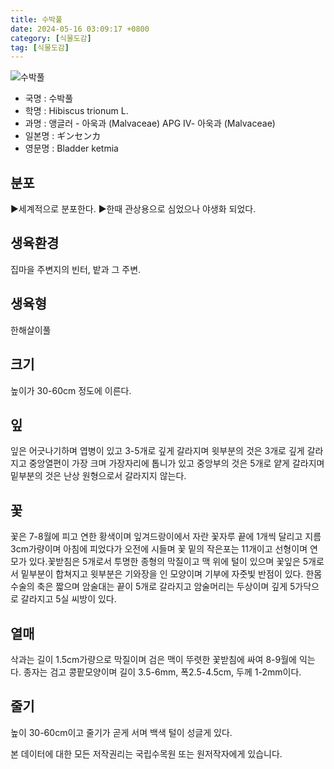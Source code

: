 ```yaml
---
title: 수박풀
date: 2024-05-16 03:09:17 +0800
category: [식물도감]
tag: [식물도감]
---
```




![수박풀](/fileUpload/plants/basic/Malvaceae/Hibiscus/12112/2_th2.JPG)
- 국명 : 수박풀
- 학명 : Hibiscus trionum L.
- 과명 : 앵글러 - 아욱과 (Malvaceae) APG Ⅳ- 아욱과 (Malvaceae)
- 일본명 : ギンセンカ
- 영문명 : Bladder ketmia


## 분포
▶세계적으로 분포한다.▶한때 관상용으로 심었으나 야생화 되었다.
## 생육환경
집마을 주변지의 빈터, 밭과 그 주변.
## 생육형
한해살이풀
## 크기
높이가 30-60cm 정도에 이른다.
## 잎
잎은 어긋나기하며 엽병이 있고 3-5개로 깊게 갈라지며 윗부분의 것은 3개로 깊게 갈라지고 중앙열편이 가장 크며 가장자리에 톱니가 있고 중앙부의 것은 5개로 얕게 갈라지며 밑부분의 것은 난상 원형으로서 갈라지지 않는다.
## 꽃
꽃은 7-8월에 피고 연한 황색이며 잎겨드랑이에서 자란 꽃자루 끝에 1개씩 달리고 지름 3cm가량이며 아침에 피었다가 오전에 시들며 꽃 밑의 작은포는 11개이고 선형이며 연모가 있다.꽃받침은 5개로서 투명한 종형의 막질이고 맥 위에 털이 있으며 꽃잎은 5개로서 밑부분이 합쳐지고 윗부분은 기와장을 인 모양이며 기부에 자줏빛 반점이 있다. 한몸수술의 축은 짧으며 암술대는 끝이 5개로 갈라지고 암술머리는 두상이며 깊게 5가닥으로 갈라지고 5실 씨방이 있다.
## 열매
삭과는 길이 1.5cm가량으로 막질이며 검은 맥이 뚜렷한 꽃받침에 싸여 8-9월에 익는다. 종자는 검고 콩팥모양이며 길이 3.5-6mm, 폭2.5-4.5cm, 두께 1-2mm이다.
## 줄기
높이 30-60cm이고 줄기가 곧게 서며 백색 털이 성글게 있다.






본 데이터에 대한 모든 저작권리는 국립수목원 또는 원저작자에게 있습니다.
